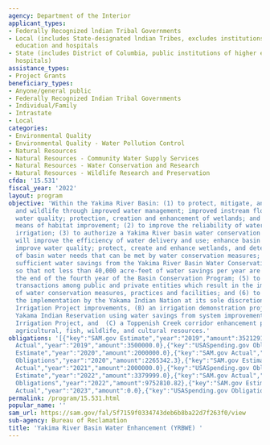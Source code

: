 ```yaml
---
agency: Department of the Interior
applicant_types:
- Federally Recognized lndian Tribal Governments
- Local (includes State-designated lndian Tribes, excludes institutions of higher
  education and hospitals
- State (includes District of Columbia, public institutions of higher education and
  hospitals)
assistance_types:
- Project Grants
beneficiary_types:
- Anyone/general public
- Federally Recognized Indian Tribal Governments
- Individual/Family
- Intrastate
- Local
categories:
- Environmental Quality
- Environmental Quality - Water Pollution Control
- Natural Resources
- Natural Resources - Community Water Supply Services
- Natural Resources - Water Conservation and Research
- Natural Resources - Wildlife Research and Preservation
cfda: '15.531'
fiscal_year: '2022'
layout: program
objective: 'Within the Yakima River Basin: (1) to protect, mitigate, and enhance fish
  and wildlife through improved water management; improved instream flows; improved
  water quality; protection, creation and enhancement of wetlands; and by other appropriate
  means of habitat improvement; (2) to improve the reliability of water supply for
  irrigation; (3) to authorize a Yakima River basin water conservation program that
  will improve the efficiency of water delivery and use; enhance basin water supplies;
  improve water quality; protect, create and enhance wetlands, and determine the amount
  of basin water needs that can be met by water conservation measures; (4) to realize
  sufficient water savings from the Yakima River Basin Water Conservation Program
  so that not less than 40,000 acre-feet of water savings per year are achieved by
  the end of the fourth year of the Basin Conservation Program; (5) to encourage voluntary
  transactions among public and private entities which result in the implementation
  of water conservation measures, practices and facilities; and (6) to provide for
  the implementation by the Yakama Indian Nation at its sole discretion of (A) Wapato
  Irrigation Project improvements, (B) an irrigation demonstration project on the
  Yakama Indian Reservation using water savings from system improvements to the Wapato
  Irrigation Project, and  (C) a Toppenish Creek corridor enhancement project integrating
  agricultural, fish, wildlife, and cultural resources.'
obligations: '[{"key":"SAM.gov Estimate","year":"2019","amount":3521291.0},{"key":"SAM.gov
  Actual","year":"2019","amount":3500000.0},{"key":"USASpending.gov Obligations","year":"2019","amount":3020936.0},{"key":"SAM.gov
  Estimate","year":"2020","amount":2000000.0},{"key":"SAM.gov Actual","year":"2020","amount":0.0},{"key":"USASpending.gov
  Obligations","year":"2020","amount":2265342.3},{"key":"SAM.gov Estimate","year":"2021","amount":5000000.0},{"key":"SAM.gov
  Actual","year":"2021","amount":2000000.0},{"key":"USASpending.gov Obligations","year":"2021","amount":3376399.41},{"key":"SAM.gov
  Estimate","year":"2022","amount":3379999.0},{"key":"SAM.gov Actual","year":"2022","amount":2206631.0},{"key":"USASpending.gov
  Obligations","year":"2022","amount":9752810.82},{"key":"SAM.gov Estimate","year":"2023","amount":3185892.0},{"key":"SAM.gov
  Actual","year":"2023","amount":0.0},{"key":"USASpending.gov Obligations","year":"2023","amount":4270817.26}]'
permalink: /program/15.531.html
popular_name: ''
sam_url: https://sam.gov/fal/5f7159f0334743deb6b8ba22d7f263f0/view
sub-agency: Bureau of Reclamation
title: 'Yakima River Basin Water Enhancement (YRBWE) '
---
```


